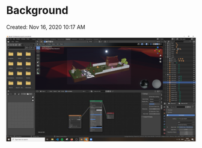 # Background

Created: Nov 16, 2020 10:17 AM

![Background%2042af68941295428bbaf5e33f2d192ab0/Untitled.png](Background%2042af68941295428bbaf5e33f2d192ab0/Untitled.png)